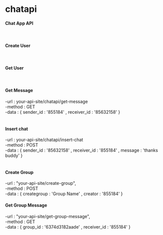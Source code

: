 # chatapi
 <h4>Chat App API</h4>

<br/>

 <h4>Create User</h4>

<br/>

<h4>Get User</h4>

<br/>

 <h4>Get Message </h4>
&#9;-url : your-api-site/chatapi/get-message 
<br/>&#9;-method : GET
<br/>&#9;-data : { sender_id : '855184' , receiver_id : '85632158'  }
<br/>
<br/>
 <h4>Insert chat </h4>
&#9;-url : your-api-site/chatapi/insert-chat
<br/>&#9;-method : POST
<br/>&#9;-data : { sender_id : '85632158' , receiver_id : '855184' , message : 'thanks buddy' }
<br/>
<br/>
 <h4>Create Group</h4>
&#9;-url : "your-api-site/create-group",
<br/>&#9;-method : POST
<br/>&#9;-data : { creategroup : 'Group Name' , creator : '855184' }
<br/>
 <h4>Get Group Message</h4>
&#9;-url : "your-api-site/get-group-message",
<br/>&#9;-method : GET
<br/>&#9;-data : { group_id : '6374d3182aade' , receiver_id : '855184'  }


